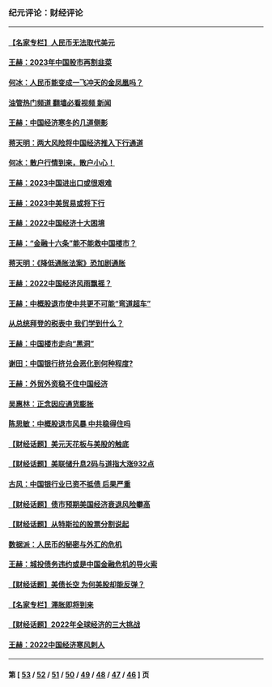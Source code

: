 ### 纪元评论：财经评论
---
#### [【名家专栏】人民币无法取代美元](../../pages/nsc1026/n13974270.md?04260330) 
#### [王赫：2023年中国股市再割韭菜](../../pages/nsc1026/n13965334.md?04260330) 
#### [何冰：人民币能变成一飞冲天的金凤凰吗？](../../pages/nsc1026/n13964999.md?04260330) 
#### [油管热门频道 翻墙必看视频 新闻](ok?04260330)
#### [王赫：中国经济寒冬的几道侧影](../../pages/nsc1026/n13932953.md?04260330) 
#### [蒋天明：两大风险将中国经济推入下行通道](../../pages/nsc1026/n13929820.md?04260330) 
#### [何冰：散户行情到来，散户小心！](../../pages/nsc1026/n13928308.md?04260330) 
#### [王赫：2023中国进出口或很艰难](../../pages/nsc1026/n13911515.md?04260330) 
#### [王赫：2023中美贸易或将下行](../../pages/nsc1026/n13899005.md?04260330) 
#### [王赫：2022中国经济十大困境](../../pages/nsc1026/n13883766.md?04260330) 
#### [王赫：“金融十六条”能不能救中国楼市？](../../pages/nsc1026/n13868431.md?04260330) 
#### [蒋天明：《降低通胀法案》恐加剧通胀](../../pages/nsc1026/n13806996.md?04260330) 
#### [王赫：2022中国经济风雨飘摇？](../../pages/nsc1026/n13803207.md?04260330) 
#### [王赫：中概股退市使中共更不可能“弯道超车”](../../pages/nsc1026/n13802858.md?04260330) 
#### [从总统拜登的税表中 我们学到什么？](../../pages/nsc1026/n13773081.md?04260330) 
#### [王赫：中国楼市走向“黑洞”](../../pages/nsc1026/n13770647.md?04260330) 
#### [谢田：中国银行挤兑会恶化到何种程度?](../../pages/nsc1026/n13766965.md?04260330) 
#### [王赫：外贸外资稳不住中国经济](../../pages/nsc1026/n13753933.md?04260330) 
#### [吴惠林：正念因应通货膨胀](../../pages/nsc1026/n13750350.md?04260330) 
#### [陈思敏：中概股退市风暴 中共稳得住吗](../../pages/nsc1026/n13738978.md?04260330) 
#### [【财经话题】美元天花板与美股的触底](../../pages/nsc1026/n13736495.md?04260330) 
#### [【财经话题】美联储升息2码与道指大涨932点](../../pages/nsc1026/n13727377.md?04260330) 
#### [古风：中国银行业已资不抵债 后果严重](../../pages/nsc1026/n13726111.md?04260330) 
#### [【财经话题】债市预期美国经济衰退风险攀高](../../pages/nsc1026/n13698043.md?04260330) 
#### [【财经话题】从特斯拉的股票分割说起](../../pages/nsc1026/n13679733.md?04260330) 
#### [数据派：人民币的秘密与外汇的危机](../../pages/nsc1026/n13667092.md?04260330) 
#### [王赫：城投债务违约或是中国金融危机的导火索](../../pages/nsc1026/n13665322.md?04260330) 
#### [【财经话题】美债长空 为何美股却能反弹？](../../pages/nsc1026/n13665895.md?04260330) 
#### [【名家专栏】滞胀即将到来](../../pages/nsc1026/n13658171.md?04260330) 
#### [【财经话题】2022年全球经济的三大挑战](../../pages/nsc1026/n13654423.md?04260330) 
#### [王赫：2022中国经济寒风刺人](../../pages/nsc1026/n13651403.md?04260330) 

---
#### 第 [ [53](./53.md?04260330) / [52](./52.md?04260330) / [51](./51.md?04260330) / [50](./50.md?04260330) / [49](./49.md?04260330) / [48](./48.md?04260330) / [47](./47.md?04260330) / [46](./46.md?04260330) ] 页
